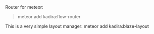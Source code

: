 
Router for meteor:
>meteor add kadira:flow-router

This is a very simple layout manager:
meteor add kadira:blaze-layout